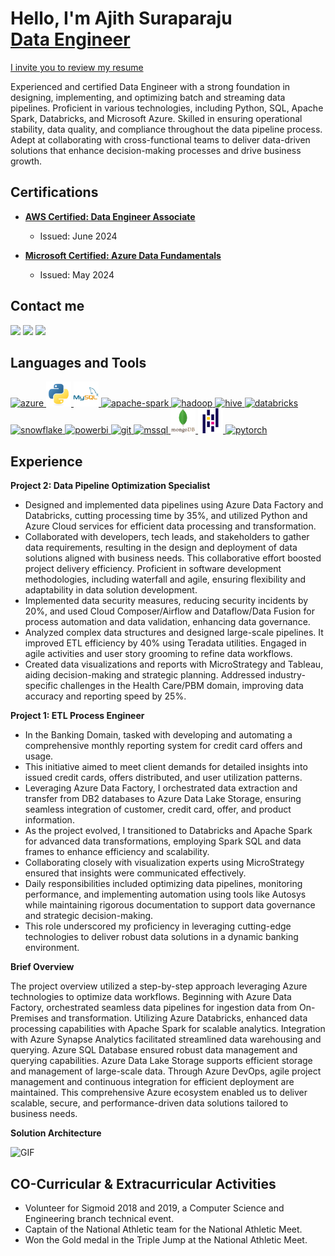 # Hello, I'm Ajith Suraparaju <br/><a href="https://github.com/ajith-suraparaju">Data Engineer</a></h1> 
[I invite you to review my resume](https://github.com/Ajith-Suraparaju/Ajith-Suraparaju/blob/main/Ajith_Suraparaju-Data_Engineer.pdf) </a>

Experienced and certified Data Engineer with a strong foundation in designing, implementing, and optimizing batch and streaming data pipelines. Proficient in various technologies, including Python, SQL, Apache Spark, Databricks, and Microsoft Azure. Skilled in ensuring operational stability, data quality, and compliance throughout the data pipeline process. Adept at collaborating with cross-functional teams to deliver data-driven solutions that enhance decision-making processes and drive business growth. </a>

## Certifications

- [**AWS Certified: Data Engineer Associate**](https://github.com/Ajith-Suraparaju/Ajith-Suraparaju/blob/main/AWS%20Certified%20Data%20Engineer%20-%20Associate%20certificate.pdf)
  - Issued: June 2024

- [**Microsoft Certified: Azure Data Fundamentals**](https://github.com/Ajith-Suraparaju/Ajith-Suraparaju/blob/main/Credentials%20-%20suraparajuajith%20%20Microsoft%20Learn.pdf)
  - Issued: May 2024

## Contact me
<a href="mailto:ajith1997raju@gmail.com"><img src="https://img.shields.io/badge/-Email-D14836?&style=for-the-badge&logo=gmail&logoColor=white" /></a>
<a href="tel:2163345668"><img src="https://img.shields.io/badge/-Telephone-25D366?style=for-the-badge&logo=whatsapp&logoColor=white" /></a>
<a href="https://www.linkedin.com/in/ajith-suraparaju/"><img src="https://img.shields.io/badge/-LinkedIn-0072b1?&style=for-the-badge&logo=linkedin&logoColor=white" /></a> </h1>



## Languages and Tools</a>
<p align="left"> 
  <a href="https://azure.microsoft.com/en-in/" target="_blank" rel="noreferrer"> <img src="https://www.vectorlogo.zone/logos/microsoft_azure/microsoft_azure-icon.svg" alt="azure" width="40" height="40"/> 
  </a> 
  <a href="https://www.python.org" target="_blank" rel="noreferrer"> <img src="https://raw.githubusercontent.com/devicons/devicon/master/icons/python/python-original.svg" alt="python" width="40" height="40"/> 
  </a> 
  <a href="https://www.mysql.com/" target="_blank" rel="noreferrer"> <img src="https://raw.githubusercontent.com/devicons/devicon/master/icons/mysql/mysql-original-wordmark.svg" alt="mysql" width="40" height="40"/> </a> 
  <a href="https://spark.apache.org/" target="_blank" rel="noreferrer"> 
    <img src="https://www.vectorlogo.zone/logos/apache_spark/apache_spark-icon.svg" alt="apache-spark" width="40" height="40"/> </a> 
  <a href="https://hadoop.apache.org/" target="_blank" rel="noreferrer"> <img src="https://www.vectorlogo.zone/logos/apache_hadoop/apache_hadoop-icon.svg" alt="hadoop" width="40" height="40"/> 
  </a> <a href="https://hive.apache.org/" target="_blank" rel="noreferrer"> <img src="https://www.vectorlogo.zone/logos/apache_hive/apache_hive-icon.svg" alt="hive" width="40" height="40"/> </a> 
  <a href="https://databricks.com/" target="_blank" rel="noreferrer"> 
    <img src="https://www.vectorlogo.zone/logos/databricks/databricks-icon.svg" alt="databricks" width="40" height="40"/> </a> 
  <a href="https://www.snowflake.com/" target="_blank" rel="noreferrer"> 
    <img src="https://www.vectorlogo.zone/logos/snowflake/snowflake-icon.svg" alt="snowflake" width="40" height="40"/> </a> 
  <a href="https://powerbi.microsoft.com/" target="_blank" rel="noreferrer"> 
    <img src="https://www.vectorlogo.zone/logos/microsoft_powerbi/microsoft_powerbi-icon.svg" alt="powerbi" width="40" height="40"/> </a>
  <a href="https://git-scm.com/" target="_blank" rel="noreferrer"> <img src="https://www.vectorlogo.zone/logos/git-scm/git-scm-icon.svg" alt="git" width="40" height="40"/> </a> 
  <a href="https://www.microsoft.com/en-us/sql-server" target="_blank" rel="noreferrer"> <img src="https://www.svgrepo.com/show/303229/microsoft-sql-server-logo.svg" alt="mssql" width="40" height="40"/> </a> 
  <a href="https://www.mongodb.com/" target="_blank" rel="noreferrer"> <img src="https://raw.githubusercontent.com/devicons/devicon/master/icons/mongodb/mongodb-original-wordmark.svg" alt="mongodb" width="40" height="40"/> </a> 
  <a href="https://pandas.pydata.org/" target="_blank" rel="noreferrer"> <img src="https://raw.githubusercontent.com/devicons/devicon/2ae2a900d2f041da66e950e4d48052658d850630/icons/pandas/pandas-original.svg" alt="pandas" width="40" height="40"/> </a> 
  <a href="https://pytorch.org/" target="_blank" rel="noreferrer"> <img src="https://www.vectorlogo.zone/logos/pytorch/pytorch-icon.svg" alt="pytorch" width="40" height="40"/> </a>  
</p>

## Experience </a>

**Project 2: Data Pipeline Optimization Specialist**
- Designed and implemented data pipelines using Azure Data Factory and Databricks, cutting processing time by 35%, and utilized Python and Azure Cloud services for efficient data processing and transformation.
- Collaborated with developers, tech leads, and stakeholders to gather data requirements, resulting in the design and deployment of data solutions aligned with business needs. This collaborative effort boosted project delivery efficiency. Proficient in software development methodologies, including waterfall and agile, ensuring flexibility and adaptability in data solution development.
- Implemented data security measures, reducing security incidents by 20%, and used Cloud Composer/Airflow and Dataflow/Data Fusion for process automation and data validation, enhancing data governance.
- Analyzed complex data structures and designed large-scale pipelines. It improved ETL efficiency by 40% using Teradata utilities. Engaged in agile activities and user story grooming to refine data workflows.
- Created data visualizations and reports with MicroStrategy and Tableau, aiding decision-making and strategic planning. Addressed industry-specific challenges in the Health Care/PBM domain, improving data accuracy and reporting speed by 25%.

**Project 1: ETL Process Engineer**

- In the Banking Domain, tasked with developing and automating a comprehensive monthly reporting system for credit card offers and usage.
- This initiative aimed to meet client demands for detailed insights into issued credit cards, offers distributed, and user utilization patterns.
- Leveraging Azure Data Factory, I orchestrated data extraction and transfer from DB2 databases to Azure Data Lake Storage, ensuring seamless integration of customer, credit card, offer, and product information.
- As the project evolved, I transitioned to Databricks and Apache Spark for advanced data transformations, employing Spark SQL and data frames to enhance efficiency and scalability.
- Collaborating closely with visualization experts using MicroStrategy ensured that insights were communicated effectively.
- Daily responsibilities included optimizing data pipelines, monitoring performance, and implementing automation using tools like Autosys while maintaining rigorous documentation to support data governance and strategic decision-making.
- This role underscored my proficiency in leveraging cutting-edge technologies to deliver robust data solutions in a dynamic banking environment.

**Brief Overview**

The project overview utilized a step-by-step approach leveraging Azure technologies to optimize data workflows. Beginning with Azure Data Factory, orchestrated seamless data pipelines for ingestion data from On-Premises and transformation. Utilizing Azure Databricks, enhanced data processing capabilities with Apache Spark for scalable analytics. Integration with Azure Synapse Analytics facilitated streamlined data warehousing and querying. Azure SQL Database ensured robust data management and querying capabilities. Azure Data Lake Storage supports efficient storage and management of large-scale data. Through Azure DevOps, agile project management and continuous integration for efficient deployment are maintained. This comprehensive Azure ecosystem enabled us to deliver scalable, secure, and performance-driven data solutions tailored to business needs.


**Solution Architecture**

![GIF](https://media.licdn.com/dms/image/D4E22AQE7dZmkAFFJ3g/feedshare-shrink_1280/0/1698074850766?e=1721865600&v=beta&t=nRRsu2UfWlT7XsEdLzeivoHlosWjpfnWudZLiiNwGgk)

## CO-Curricular & Extracurricular Activities
- Volunteer for Sigmoid 2018 and 2019, a Computer Science and Engineering branch technical event.
- Captain of the National Athletic team for the National Athletic Meet.
- Won the Gold medal in the Triple Jump at the National Athletic Meet.



